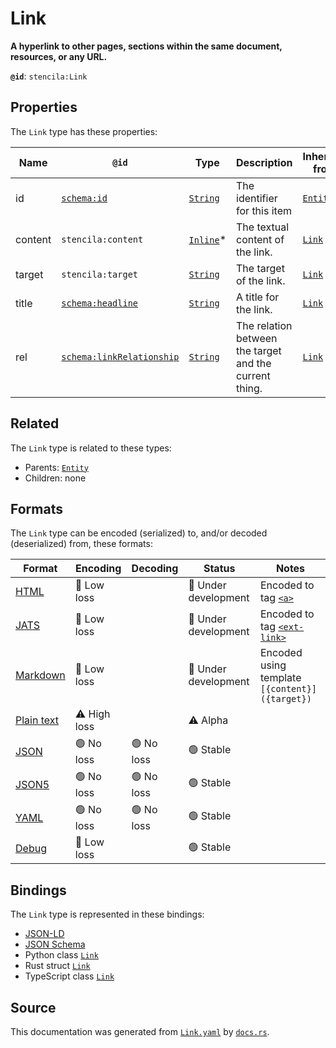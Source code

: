 # Link

**A hyperlink to other pages, sections within the same document, resources, or any URL.**

**`@id`**: `stencila:Link`

## Properties

The `Link` type has these properties:

| Name    | `@id`                                                            | Type                                                                                              | Description                                            | Inherited from                                                                                   |
| ------- | ---------------------------------------------------------------- | ------------------------------------------------------------------------------------------------- | ------------------------------------------------------ | ------------------------------------------------------------------------------------------------ |
| id      | [`schema:id`](https://schema.org/id)                             | [`String`](https://github.com/stencila/stencila/blob/main/docs/reference/schema/data/string.md)   | The identifier for this item                           | [`Entity`](https://github.com/stencila/stencila/blob/main/docs/reference/schema/other/entity.md) |
| content | `stencila:content`                                               | [`Inline`](https://github.com/stencila/stencila/blob/main/docs/reference/schema/prose/inline.md)* | The textual content of the link.                       | [`Link`](https://github.com/stencila/stencila/blob/main/docs/reference/schema/prose/link.md)     |
| target  | `stencila:target`                                                | [`String`](https://github.com/stencila/stencila/blob/main/docs/reference/schema/data/string.md)   | The target of the link.                                | [`Link`](https://github.com/stencila/stencila/blob/main/docs/reference/schema/prose/link.md)     |
| title   | [`schema:headline`](https://schema.org/headline)                 | [`String`](https://github.com/stencila/stencila/blob/main/docs/reference/schema/data/string.md)   | A title for the link.                                  | [`Link`](https://github.com/stencila/stencila/blob/main/docs/reference/schema/prose/link.md)     |
| rel     | [`schema:linkRelationship`](https://schema.org/linkRelationship) | [`String`](https://github.com/stencila/stencila/blob/main/docs/reference/schema/data/string.md)   | The relation between the target and the current thing. | [`Link`](https://github.com/stencila/stencila/blob/main/docs/reference/schema/prose/link.md)     |

## Related

The `Link` type is related to these types:

- Parents: [`Entity`](https://github.com/stencila/stencila/blob/main/docs/reference/schema/other/entity.md)
- Children: none

## Formats

The `Link` type can be encoded (serialized) to, and/or decoded (deserialized) from, these formats:

| Format                                                                                        | Encoding         | Decoding     | Status                 | Notes                                                                                                     |
| --------------------------------------------------------------------------------------------- | ---------------- | ------------ | ---------------------- | --------------------------------------------------------------------------------------------------------- |
| [HTML](https://github.com/stencila/stencila/blob/main/docs/reference/formats/html.md)         | 🔷 Low loss       |              | 🚧 Under development    | Encoded to tag [`<a>`](https://developer.mozilla.org/en-US/docs/Web/HTML/Element/a)                       |
| [JATS](https://github.com/stencila/stencila/blob/main/docs/reference/formats/jats.md)         | 🔷 Low loss       |              | 🚧 Under development    | Encoded to tag [`<ext-link>`](https://jats.nlm.nih.gov/articleauthoring/tag-library/1.3/element/ext-link) |
| [Markdown](https://github.com/stencila/stencila/blob/main/docs/reference/formats/markdown.md) | 🔷 Low loss       |              | 🚧 Under development    | Encoded using template `[{content}]({target})`                                                            |
| [Plain text](https://github.com/stencila/stencila/blob/main/docs/reference/formats/text.md)   | ⚠️ High loss     |              | ⚠️ Alpha               |                                                                                                           |
| [JSON](https://github.com/stencila/stencila/blob/main/docs/reference/formats/json.md)         | 🟢 No loss        | 🟢 No loss    | 🟢 Stable               |                                                                                                           |
| [JSON5](https://github.com/stencila/stencila/blob/main/docs/reference/formats/json5.md)       | 🟢 No loss        | 🟢 No loss    | 🟢 Stable               |                                                                                                           |
| [YAML](https://github.com/stencila/stencila/blob/main/docs/reference/formats/yaml.md)         | 🟢 No loss        | 🟢 No loss    | 🟢 Stable               |                                                                                                           |
| [Debug](https://github.com/stencila/stencila/blob/main/docs/reference/formats/debug.md)       | 🔷 Low loss       |              | 🟢 Stable               |                                                                                                           |

## Bindings

The `Link` type is represented in these bindings:

- [JSON-LD](https://stencila.dev/Link.jsonld)
- [JSON Schema](https://stencila.dev/Link.schema.json)
- Python class [`Link`](https://github.com/stencila/stencila/blob/main/python/stencila/types/link.py)
- Rust struct [`Link`](https://github.com/stencila/stencila/blob/main/rust/schema/src/types/link.rs)
- TypeScript class [`Link`](https://github.com/stencila/stencila/blob/main/typescript/src/types/Link.ts)

## Source

This documentation was generated from [`Link.yaml`](https://github.com/stencila/stencila/blob/main/schema/Link.yaml) by [`docs.rs`](https://github.com/stencila/stencila/blob/main/rust/schema-gen/src/docs.rs).